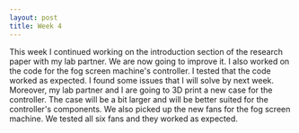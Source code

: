 ```yaml
---
layout: post
title: Week 4
---
```


This week I continued working on the introduction section of the research paper with my lab partner. We are now going to improve it. I also worked on the code for the fog screen machine's controller. I tested that the code worked as expected. I found some issues that I will solve by next week.
Moreover, my lab partner and I are going to 3D print a new case for the controller. The case will be a bit larger and will be better suited for the controller's components. We also picked up the new fans for the fog screen machine. We tested all six fans and they worked as expected.